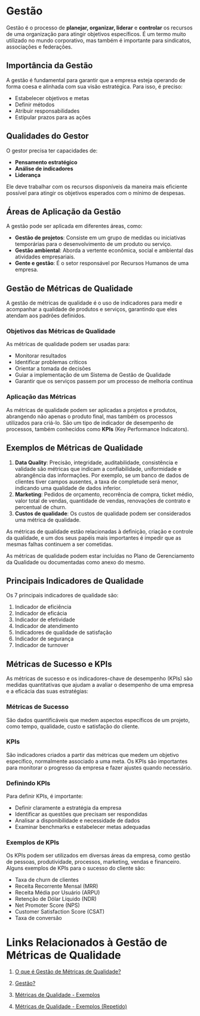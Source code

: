 # Gestão

Gestão é o processo de **planejar, organizar, liderar** e **controlar** os recursos de uma organização para atingir objetivos específicos. É um termo muito utilizado no mundo corporativo, mas também é importante para sindicatos, associações e federações.

## Importância da Gestão

A gestão é fundamental para garantir que a empresa esteja operando de forma coesa e alinhada com sua visão estratégica. Para isso, é preciso:

- Estabelecer objetivos e metas
- Definir métodos
- Atribuir responsabilidades
- Estipular prazos para as ações

## Qualidades do Gestor

O gestor precisa ter capacidades de:

- **Pensamento estratégico**
- **Análise de indicadores**
- **Liderança**

Ele deve trabalhar com os recursos disponíveis da maneira mais eficiente possível para atingir os objetivos esperados com o mínimo de despesas.

## Áreas de Aplicação da Gestão

A gestão pode ser aplicada em diferentes áreas, como:

- **Gestão de projetos**: Consiste em um grupo de medidas ou iniciativas temporárias para o desenvolvimento de um produto ou serviço.
- **Gestão ambiental**: Aborda a vertente econômica, social e ambiental das atividades empresariais.
- **Gente e gestão**: É o setor responsável por Recursos Humanos de uma empresa.

## Gestão de Métricas de Qualidade

A gestão de métricas de qualidade é o uso de indicadores para medir e acompanhar a qualidade de produtos e serviços, garantindo que eles atendam aos padrões definidos.

### Objetivos das Métricas de Qualidade

As métricas de qualidade podem ser usadas para:

- Monitorar resultados
- Identificar problemas críticos
- Orientar a tomada de decisões
- Guiar a implementação de um Sistema de Gestão de Qualidade
- Garantir que os serviços passem por um processo de melhoria contínua

### Aplicação das Métricas

As métricas de qualidade podem ser aplicadas a projetos e produtos, abrangendo não apenas o produto final, mas também os processos utilizados para criá-lo. São um tipo de indicador de desempenho de processos, também conhecidos como **KPIs** (Key Performance Indicators).

## Exemplos de Métricas de Qualidade

1. **Data Quality**: Precisão, integridade, auditabilidade, consistência e validade são métricas que indicam a confiabilidade, uniformidade e abrangência das informações. Por exemplo, se um banco de dados de clientes tiver campos ausentes, a taxa de completude será menor, indicando uma qualidade de dados inferior.
2. **Marketing**: Pedidos de orçamento, recorrência de compra, ticket médio, valor total de vendas, quantidade de vendas, renovações de contrato e percentual de churn.
3. **Custos de qualidade**: Os custos de qualidade podem ser considerados uma métrica de qualidade.

As métricas de qualidade estão relacionadas à definição, criação e controle da qualidade, e um dos seus papéis mais importantes é impedir que as mesmas falhas continuem a ser cometidas. 

As métricas de qualidade podem estar incluídas no Plano de Gerenciamento da Qualidade ou documentadas como anexo do mesmo.

## Principais Indicadores de Qualidade

Os 7 principais indicadores de qualidade são:

1. Indicador de eficiência
2. Indicador de eficácia
3. Indicador de efetividade
4. Indicador de atendimento
5. Indicadores de qualidade de satisfação
6. Indicador de segurança
7. Indicador de turnover

## Métricas de Sucesso e KPIs

As métricas de sucesso e os indicadores-chave de desempenho (KPIs) são medidas quantitativas que ajudam a avaliar o desempenho de uma empresa e a eficácia das suas estratégias:

### Métricas de Sucesso

São dados quantificáveis que medem aspectos específicos de um projeto, como tempo, qualidade, custo e satisfação do cliente.

### KPIs

São indicadores criados a partir das métricas que medem um objetivo específico, normalmente associado a uma meta. Os KPIs são importantes para monitorar o progresso da empresa e fazer ajustes quando necessário.

### Definindo KPIs

Para definir KPIs, é importante:

- Definir claramente a estratégia da empresa
- Identificar as questões que precisam ser respondidas
- Analisar a disponibilidade e necessidade de dados
- Examinar benchmarks e estabelecer metas adequadas

### Exemplos de KPIs

Os KPIs podem ser utilizados em diversas áreas da empresa, como gestão de pessoas, produtividade, processos, marketing, vendas e financeiro. Alguns exemplos de KPIs para o sucesso do cliente são:

- Taxa de churn de clientes
- Receita Recorrente Mensal (MRR)
- Receita Média por Usuário (ARPU)
- Retenção de Dólar Líquido (NDR)
- Net Promoter Score (NPS)
- Customer Satisfaction Score (CSAT)
- Taxa de conversão


# Links Relacionados à Gestão de Métricas de Qualidade

1. [O que é Gestão de Métricas de Qualidade?](https://www.google.com/search?q=o+que+%C3%A9+Gest%C3%A3o+de+M%C3%A9tricas+de+Qualidade%3F&rlz=1C1CHZN_pt-BRBR1117BR1117&oq=o+que+%C3%A9++Gest%C3%A3o+de+M%C3%A9tricas+de+Qualidade%3F)

2. [Gestão?](https://www.google.com/search?q=Gest%C3%A3o%3F&rlz=1C1CHZN_pt-BRBR1117BR1117&oq=Gest%C3%A3o%3F)

3. [Métricas de Qualidade - Exemplos](https://www.google.com/search?q=m%C3%A9tricas+de+qualidade+exemplos&sca_esv=8cff900964a59ae3&sca_upv=1&rlz=1C1CHZN_pt-BRBR1117BR1117&sxsrf=ADLYWIIO61uac6kArVqjQ2-N8dpJ368Zlg%3A1726682428565&ei=PBXrZoWIIvT51sQP5MDg4Q0)

4. [Métricas de Qualidade - Exemplos (Repetido)](https://www.google.com/search?q=m%C3%A9tricas+de+qualidade+exemplos&sca_esv=8cff900964a59ae3&sca_upv=1&rlz=1C1CHZN_pt-BRBR1117BR1117&sxsrf=ADLYWIIO61uac6kArVqjQ2-N8dpJ368Zlg%3A1726682428565&ei=PBXrZoWIIvT51sQP5MDg4Q0)

